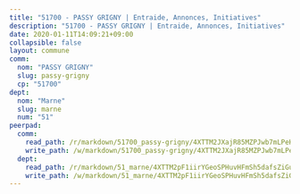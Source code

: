 ```yaml
---
title: "51700 - PASSY GRIGNY | Entraide, Annonces, Initiatives"
description: "51700 - PASSY GRIGNY | Entraide, Annonces, Initiatives"
date: 2020-01-11T14:09:21+09:00
collapsible: false
layout: commune
comm:
  nom: "PASSY GRIGNY"
  slug: passy-grigny
  cp: "51700"
dept:
  nom: "Marne"
  slug: marne
  num: "51"
peerpad:
  comm:
    read_path: /r/markdown/51700_passy-grigny/4XTTM2JXajR85MZPJwb7mLPeHDv5oQiVRwTP1KVfjj5Z832sX
    write_path: /w/markdown/51700_passy-grigny/4XTTM2JXajR85MZPJwb7mLPeHDv5oQiVRwTP1KVfjj5Z832sX-K3TgUu82eicoaXzM8TKnErzYGUT5fEmtW7axUU4oHKoVcKoYBf65eAVJpt5gTmRQWQNzN8Xw2dXXXhkLuzEYi6am5GDdUoR2Z9qAhiv23571PuidqJ7CMVrLFxzy1zK1upvsFTiu
  dept:
    read_path: /r/markdown/51_marne/4XTTM2pF1iirYGeoSPHuvHFmSh5dafsZiGuDVqApNYr9W2doe
    write_path: /w/markdown/51_marne/4XTTM2pF1iirYGeoSPHuvHFmSh5dafsZiGuDVqApNYr9W2doe-K3TgV7EpXmd75L5pz6aUTALihWsFeiubyposyfPgz6DbQby3ZQF3gNXaGqeRVGevfRz46yND7Y8QkCv5VozWFj5shZbEokjWNQrdmmsAHCxzuLQj5kuinh4kCdsefHKLdp7xhUwa
---
```


